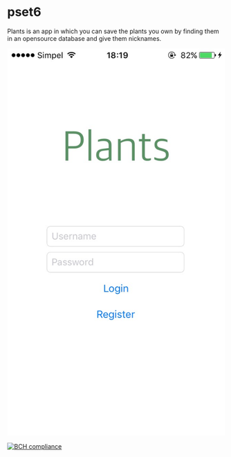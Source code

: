 # pset6

Plants is an app in which you can save the plants you own by finding them in an opensource database and give them nicknames. 

![Screenshot](/doc/screenshot_plants.PNG)

[![BCH compliance](https://bettercodehub.com/edge/badge/FienMaandag/pset6?branch=master)](https://bettercodehub.com/)
